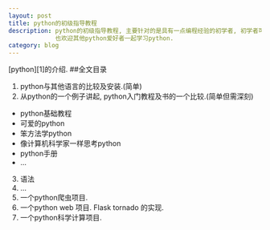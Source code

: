 ```yaml
---
layout: post
title: python的初级指导教程
description: python的初级指导教程, 主要针对的是具有一点编程经验的初学者, 初学者可以是具有其他语言的学习经历, 又渴望在短时间内学习一门新的语言的同学.
             也欢迎其他python爱好者一起学习python.
category: blog
---
```


[python][1]的介绍.
##全文目录
1. python与其他语言的比较及安装.(简单)
2. 从python的一个例子讲起, python入门教程及书的一个比较.(简单但需深刻)
* python基础教程
* 可爱的python
* 笨方法学python
* 像计算机科学家一样思考python
* python手册
* ...
3. 语法
4. ...
5. 一个python爬虫项目.
6. 一个python web 项目. Flask  tornado 的实现.
7. 一个python科学计算项目.